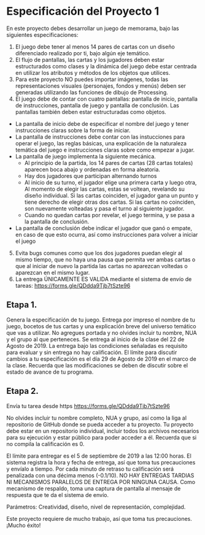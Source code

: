 # Especificación del Proyecto 1

En este proyecto debes desarrollar un juego de memorama, bajo las siguientes especificaciones:
1)	El juego debe tener al menos 14 pares de cartas con un diseño diferenciado realizado por ti, bajo algún eje temático.
2)	El flujo de pantallas, las cartas y los jugadores deben estar estructurados como clases y la dinámica del juego debe estar centrada en utilizar los atributos y métodos de los objetos que utilices.
3)	Para este proyecto NO puedes importar imágenes, todas las representaciones visuales (personajes, fondos y menús) deben ser generadas utilizando las funciones de dibujo de Processing. 
4)	El juego debe de contar con cuatro pantallas: pantalla de inicio, pantalla de instrucciones, pantalla de juego y pantalla de conclusión. Las pantallas también deben estar estructuradas como objetos. 
-	La pantalla de inicio debe de especificar el nombre del juego y tener instrucciones claras sobre la forma de iniciar.
-	La pantalla de instrucciones debe contar con las instucciones para operar el juego, las reglas básicas,  una explicación de la naturaleza temática del juego e instrucciones claras sobre como empezar a jugar.
- La pantalla de juego implementa la siguiente mecánica.
  - Al principio de la partida, los 14 pares de cartas (28 cartas totales) aparecen boca abajo y ordenadas en forma aleatoria. 
  - Hay dos jugadores que participan alternando turnos
  - Al inicio de su turno, el jugador elige una primera carta y luego otra, Al momento de elegir las cartas, estas se voltean, revelando su diseño individual. Si las cartas coinciden, el jugador gana un punto y tiene derecho de elegir otras dos cartas. Si las cartas no coinciden, son nuevamente volteadas y pasa el turno al siguiente jugador.
  - Cuando no quedan cartas por revelar, el juego termina, y se pasa a la pantalla de conclusión. 
- 	La pantalla de conclusión debe indicar el jugador que ganó o empate, en caso de que esto ocurra,  así como instrucciones para volver a iniciar el juego
5)	Evita bugs comunes como que los dos jugadores puedan elegir al mismo tiempo, que no haya una pausa que permita ver ambas cartas o que al iniciar de nuevo la partida las cartas no  aparezcan voltedas o aparezcan en el mismo lugar. 
6)	La entrega ÚNICAMENTE ES VALIDA mediante el sistema de envío de tareas: https://forms.gle/QDdda9Tjb7tSzte96

## Etapa 1.
Genera la especificación de tu juego. Entrega por impreso el nombre de tu juego,  bocetos de tus cartas y una explicación breve del universo temático que vas a utilizar. No agregues portada y no olvides incluir tu nombre, NUA y el grupo al que perteneces. Se entrega al inicio de la clase del 22 de Agosto de 2019. La entrega bajo las condiciones señaladas es requisito para evaluar y sin entrega no hay calificación.
 El límite para discutir cambios a tu especificación es el día 29 de Agosto de 2019 en el marco de la clase. Recuerda que las modificaciones se deben de discutir sobre el estado de avance de tu programa. 

## Etapa 2.
Envía tu tarea desde https https://forms.gle/QDdda9Tjb7tSzte96

No olvides incluir tu nombre completo, NUA y grupo, así como la liga al repositorio de GitHub donde se pueda acceder a tu proyecto. Tu proyecto debe estar en un repositorio individual, incluir todos los archivos necesarios para su ejecución y estar público para poder acceder a él. Recuerda que si no compila la calificación es 0. 

El límite para entregar es el 5 de septiembre de 2019 a las 12:00 horas.  El sistema registra la hora y fecha de entrega, así que toma tus precauciones y envíalo a tiempo. Por cada minuto de retraso tu calificación será penalizada con una décima menos (-0.1/10). NO HAY ENTREGAS TARDIAS NI MECANISMOS PARALELOS DE ENTREGA POR NINGUNA CAUSA. Como mecanismo de respaldo, toma una captura de pantalla al mensaje de respuesta que te da el sistema de envío. 

Parámetros: Creatividad, diseño, nivel de representación, complejidad. 


Este proyecto requiere de mucho trabajo, así que toma tus precauciones. 
¡Mucho éxito!

